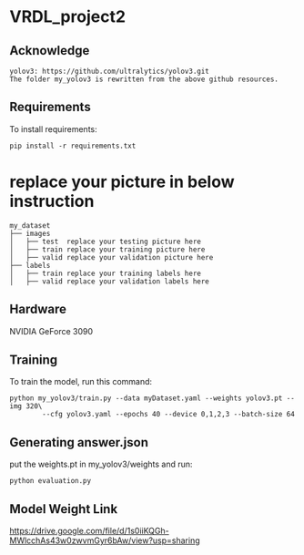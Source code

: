 # VRDL_project2


## Acknowledge
```
yolov3: https://github.com/ultralytics/yolov3.git
The folder my_yolov3 is rewritten from the above github resources.
```

## Requirements

To install requirements:

```setup
pip install -r requirements.txt

```

# replace your picture in below instruction

```
my_dataset
├── images
│   ├── test  replace your testing picture here
│   ├── train replace your training picture here
│   ├── valid replace your validation picture here
├── labels
│   ├── train replace your training labels here
│   ├── valid replace your validation labels here
```

## Hardware

NVIDIA GeForce 3090

## Training

To train the model, run this command:

```train
python my_yolov3/train.py --data myDataset.yaml --weights yolov3.pt --img 320\
        --cfg yolov3.yaml --epochs 40 --device 0,1,2,3 --batch-size 64
```

## Generating answer.json

put the weights.pt in my_yolov3/weights and run:

```
python evaluation.py
```
## Model Weight Link
https://drive.google.com/file/d/1s0iiKQGh-MWlcchAs43w0zwvmGyr6bAw/view?usp=sharing
